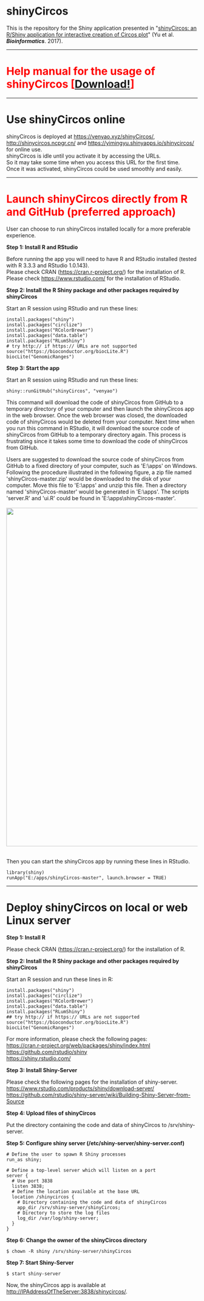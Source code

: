 shinyCircos
========

This is the repository for the Shiny application presented in "<a href="https://academic.oup.com/bioinformatics/advance-article-abstract/doi/10.1093/bioinformatics/btx763/4657077" target="_blank">shinyCircos: an R/Shiny application for interactive creation of Circos plot</a>" (Yu et al. ***Bioinformatics***. 2017).

*****

#	<font color="red">Help manual for the usage of shinyCircos [<a target="_blank" href="http://shinycircos.ncpgr.cn/shinyCircos_Help_Manual.pdf">Download!</a>]</font>

*****

#	Use shinyCircos online

shinyCircos is deployed at <a href="https://venyao.xyz/shinyCircos/" target="_blank">https://venyao.xyz/shinyCircos/</a>, <a href="http://shinycircos.ncpgr.cn/" target="_blank">http://shinycircos.ncpgr.cn/</a> and <a href="https://yimingyu.shinyapps.io/shinycircos/" target="_blank">https://yimingyu.shinyapps.io/shinycircos/</a> for online use.  
shinyCircos is idle until you activate it by accessing the URLs.  
So it may take some time when you access this URL for the first time.   
Once it was activated, shinyCircos could be used smoothly and easily.

*****

#	<font color="red">Launch shinyCircos directly from R and GitHub (preferred approach)</font>

User can choose to run shinyCircos installed locally for a more preferable experience.

**Step 1: Install R and RStudio**

Before running the app you will need to have R and RStudio installed (tested with R 3.3.3 and RStudio 1.0.143).  
Please check CRAN (<a href="https://cran.r-project.org/" target="_blank">https://cran.r-project.org/</a>) for the installation of R.  
Please check <a href="https://www.rstudio.com/" target="_blank">https://www.rstudio.com/</a> for the installation of RStudio.  

**Step 2: Install the R Shiny package and other packages required by shinyCircos**

Start an R session using RStudio and run these lines:  
```
install.packages("shiny")  
install.packages("circlize")  
install.packages("RColorBrewer")
install.packages("data.table")
install.packages("RLumShiny")  
# try http:// if https:// URLs are not supported   
source("https://bioconductor.org/biocLite.R")  
biocLite("GenomicRanges")
```

**Step 3: Start the app**  

Start an R session using RStudio and run these lines:  
```
shiny::runGitHub("shinyCircos", "venyao")  
```
This command will download the code of shinyCircos from GitHub to a temporary directory of your computer and then launch the shinyCircos app in the web browser. Once the web browser was closed, the downloaded code of shinyCircos would be deleted from your computer. Next time when you run this command in RStudio, it will download the source code of shinyCircos from GitHub to a temporary directory again. This process is frustrating since it takes some time to download the code of shinyCircos from GitHub.  

Users are suggested to download the source code of shinyCircos from GitHub to a fixed directory of your computer, such as 'E:\\apps' on Windows. Following the procedure illustrated in the following figure, a zip file named 'shinyCircos-master.zip' would be downloaded to the disk of your computer. Move this file to 'E:\\apps' and unzip this file. Then a directory named 'shinyCircos-master' would be generated in 'E:\\apps'. The scripts 'server.R' and 'ui.R' could be found in 'E:\\apps\\shinyCircos-master'.  
<br>
<img src="shinyCircos.png" width="890"/>  
<br>

Then you can start the shinyCircos app by running these lines in RStudio.  
```
library(shiny)
runApp("E:/apps/shinyCircos-master", launch.browser = TRUE)
```

*****

#	Deploy shinyCircos on local or web Linux server

**Step 1: Install R**  

Please check CRAN (<a href="https://cran.r-project.org/" target="_blank">https://cran.r-project.org/</a>) for the installation of R.

**Step 2: Install the R Shiny package and other packages required by shinyCircos**  

Start an R session and run these lines in R:  
```
install.packages("shiny")  
install.packages("circlize")  
install.packages("RColorBrewer")
install.packages("data.table")
install.packages("RLumShiny")  
## try http:// if https:// URLs are not supported  
source("https://bioconductor.org/biocLite.R")  
biocLite("GenomicRanges")  
```

For more information, please check the following pages:  
<a href="https://cran.r-project.org/web/packages/shiny/index.html" target="_blank">https://cran.r-project.org/web/packages/shiny/index.html</a>  
<a href="https://github.com/rstudio/shiny" target="_blank">https://github.com/rstudio/shiny</a>  
<a href="https://shiny.rstudio.com/" target="_blank">https://shiny.rstudio.com/</a>  

**Step 3: Install Shiny-Server**

Please check the following pages for the installation of shiny-server.  
<a href="https://www.rstudio.com/products/shiny/download-server/" target="_blank">https://www.rstudio.com/products/shiny/download-server/</a>  
<a href="https://github.com/rstudio/shiny-server/wiki/Building-Shiny-Server-from-Source" target="_blank">https://github.com/rstudio/shiny-server/wiki/Building-Shiny-Server-from-Source</a>  

**Step 4: Upload files of shinyCircos**

Put the directory containing the code and data of shinyCircos to /srv/shiny-server.  

**Step 5: Configure shiny server (/etc/shiny-server/shiny-server.conf)**

```
# Define the user to spawn R Shiny processes
run_as shiny;

# Define a top-level server which will listen on a port
server {  
  # Use port 3838  
  listen 3838;  
  # Define the location available at the base URL  
  location /shinycircos {  
    # Directory containing the code and data of shinyCircos  
    app_dir /srv/shiny-server/shinyCircos;  
    # Directory to store the log files  
    log_dir /var/log/shiny-server;  
  }  
}  
```

**Step 6: Change the owner of the shinyCircos directory**

```
$ chown -R shiny /srv/shiny-server/shinyCircos  
```

**Step 7: Start Shiny-Server**

```
$ start shiny-server  
```

Now, the shinyCircos app is available at <a href="http://IPAddressOfTheServer:3838/shinycircos/" target="_blank">http://IPAddressOfTheServer:3838/shinycircos/</a>.  


